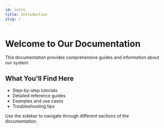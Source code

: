 ```yaml
---
id: intro
title: Introduction
slug: /
---
```


# Welcome to Our Documentation

This documentation provides comprehensive guides and information about our system.

## What You'll Find Here

- Step-by-step tutorials
- Detailed reference guides
- Examples and use cases
- Troubleshooting tips

Use the sidebar to navigate through different sections of the documentation.
